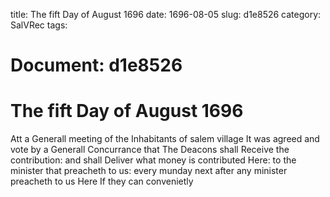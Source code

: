 title: The fift Day of August 1696
date: 1696-08-05
slug: d1e8526
category: SalVRec
tags: 




# Document: d1e8526


# The fift Day of August 1696

Att a Generall meeting of the Inhabitants of salem village It was agreed and vote by a Generall Concurrance that The Deacons shall Receive the contribution: and shall Deliver what money is contributed Here: to the minister that preacheth to us: every munday next after any minister preacheth to us Here If they can convenietly
